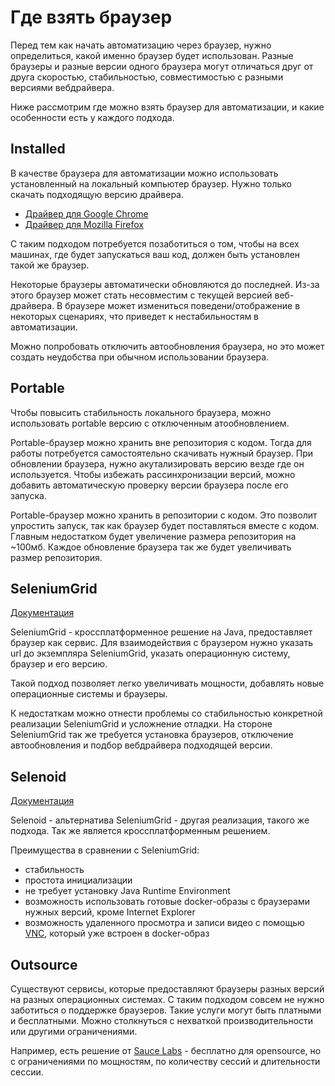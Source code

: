 # Где взять браузер

Перед тем как начать автоматизацию через браузер, нужно определиться, какой именно браузер будет использован. Разные браузеры и разные версии одного браузера могут отличаться друг от друга скоростью, стабильностью, совместимостью с разными версиями вебдрайвера.


Ниже рассмотрим где можно взять браузер для автоматизации, и какие особенности есть у каждого подхода.

## Installed
В качестве браузера для автоматизации можно использовать установленный на локальный компьютер браузер. Нужно только скачать подходящую версию драйвера.

- [Драйвер для Google Chrome](https://chromedriver.chromium.org/)
- [Драйвер для Mozilla Firefox](https://github.com/mozilla/geckodriver/releases)

С таким подходом потребуется позаботиться о том, чтобы на всех машинах, где будет запускаться ваш код, должен быть установлен такой же браузер.

Некоторые браузеры автоматически обновляются до последней. Из-за этого браузер может стать несовместим с текущей версией веб-драйвера. В браузере может измениться поведени/отображение в некоторых сценариях, что приведет к нестабильностям в автоматизации.

Можно попробовать отключить автообновления браузера, но это может создать неудобства при обычном использовании браузера.

## Portable
Чтобы повысить стабильность локального браузера, можно использовать portable версию с отключенным атообновлением.

Portable-браузер можно хранить вне репозитория с кодом. Тогда для работы потребуется самостоятельно скачивать нужный браузер. При обновлении браузера, нужно акутализировать версию везде где он используется. Чтобы избежать рассинхронизации версий, можно добавить автоматическую проверку версии браузера после его запуска.

Portable-браузер можно хранить в репозитории с кодом. Это позволит упростить запуск, так как браузер будет поставляться вместе с кодом. Главным недостатком будет увеличение размера репозитория на ~100мб. Каждое обновление браузера так же будет увеличивать размер репозитория.

## SeleniumGrid
[Документация](https://github.com/SeleniumHQ/selenium/wiki/Grid2)

SeleniumGrid - кроссплатформенное решение на Java, предоставляет браузер как сервис. Для взаимодействия с браузером нужно указать url до экземпляра SeleniumGrid, указать операционную систему, браузер и его версию.

Такой подход позволяет легко увеличивать мощности, добавлять новые операционные системы и браузеры.

К недостаткам можно отнести проблемы со стабильностью конкретной реализации SeleniumGrid и усложнение отладки. На стороне SeleniumGrid так же требуется установка браузеров, отключение автообновления и подбор вебдрайвера подходящей версии.

## Selenoid
[Документация](https://aerokube.com/selenoid/latest/)

Selenoid - альтернатива SeleniumGrid - другая реализация, такого же подхода. Так же является кроссплатформенным решением.

Преимущества в сравнении с SeleniumGrid:
 - стабильность
 - простота инициализации
 - не требует установку Java Runtime Environment
 - возможность использовать готовые docker-образы с браузерами нужных версий, кроме Internet Explorer
 - возможность удаленного просмотра и записи видео с помощью [VNC](https://en.wikipedia.org/wiki/Virtual_Network_Computing), который уже встроен в docker-образ

## Outsource
Существуют сервисы, которые предоставляют браузеры разных версий на разных операционных системах. С таким подходом совсем не нужно заботиться о поддержке браузеров. Такие услуги могут быть платными и бесплатными. Можно столкнуться с нехваткой производительности или другими ограничениями. 

Например, есть решение от [Sauce Labs](https://saucelabs.com/) - бесплатно для opensource, но с ограничениями по мощностям, по количеству сессий и длительности сессии.